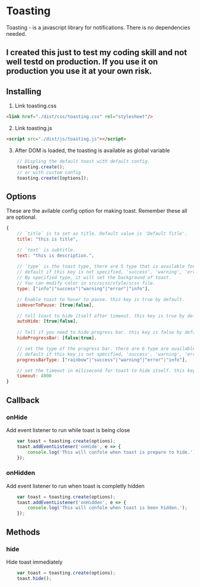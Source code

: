 # Toasting
Toasting - is a javascript library for notifications. There is no dependencies needed.

## I created this just to test my coding skill and not well testd on production. If you use it on production you use it at your own risk.

## Installing


1. Link toasting.css
```html
<link href="./dist/css/toasting.css" rel="stylesheet"/>
```

2. Link toasting.js
```html
<script src="./dist/js/toasting.js"></script>
```

3. After DOM is loaded, the toasting is available as global variable
```js
    // Displing the default toast with default config.
    toasting.create();
    // or with custom config
    toasting.create([options]);
```

## Options
These are the avilable config option for making toast.
Remember these all are optional.
```javascript
{
    // `title` is to set as title. Default value is 'Default Title'.
    title: "this is title",

    // `text` is subtitle.
    text: "this is description.",
    
    // `type` is the toast type, there are 5 type that is available for now:
    // default if this key is not specified, 'success', 'warning', 'error' and 'info'.
    // By specified type, it will set the background of toast.
    // You can modify color in src/scss/style/scss file.
    type: ["info"|"success"|"warning"|"error"|"info"],

    // Enable toast to hover to pause. this key is true by default.
    isHoverToPause: [true|false],

    // tell toast to hide itself after timeout. this key is true by default.
    autoHide: [true|false],
    
    // Tell if you need to hide progress bar. this key is false by default.
    hideProgressBar: [false|true],

    // set the type of the progress bar. there are 6 type are available by now:
    // default if this key is not specified, 'success', 'warning', 'error', 'info' and 'rainbow'.
    progressBarType: ["rainbow"|"success"|"warning"|"error"|"info"],

    // set the timeout in milisecond for toast to hide itself. this key is 4000ms by default.
    timeout: 4000
}
```

## Callback

### onHide

Add event listener to run while toast is being close
```javascript
    var toast = toasting.create(options);
    toast.addEventListener('onHide', e => {
        console.log('This will confole when toast is prepare to hide.');
    });
```

### onHidden

Add event listener to run when toast is completly hidden
```javascript
    var toast = toasting.create(options);
    toast.addEventListener('onHidden', e => {
        console.log('This will confole when toast is been hidden.');
    });
```

## Methods

### hide
Hide toast immediately

```javascript
    var toast = toasting.create(options);
    toast.hide();
```